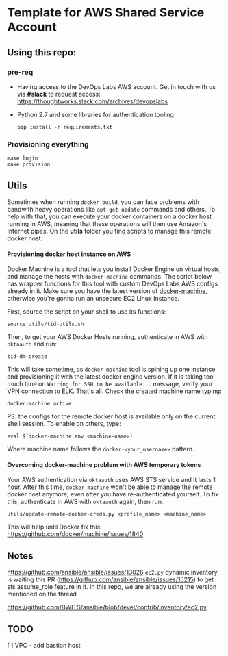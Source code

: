 # Template for AWS Shared Service Account

## Using this repo:

### pre-req
* Having access to the DevOps Labs AWS account.
  Get in touch with us via __#slack__ to request access:
  https://thoughtworks.slack.com/archives/devopslabs

* Python 2.7 and some libraries for authentication tooling
  ```
  pip install -r requirements.txt
  ```

### Provisioning everything 
```
make login
make provision
```

## Utils
Sometimes when running `docker build`, you can face problems with bandwith heavy operations like `apt-get update` commands and others.
To help with that, you can execute your docker containers on a docker host running in AWS, meaning that these operations will then use Amazon's Internet pipes.
On the __utils__ folder you find scripts to manage this remote docker host.

#### Provisioning docker host instance on AWS
Docker Machine is a tool that lets you install Docker Engine on virtual hosts, and manage the hosts with `docker-machine` commands.
The script below has wrapper functions for this tool with custom DevOps Labs AWS configs already in it.
Make sure you have the latest version of [docker-machine](https://github.com/docker/machine/releases/), otherwise you're gonna run an unsecure EC2 Linux Instance.

First, source the script on your shell to use its functions:
```
source utils/tid-utils.sh
```

Then, to get your AWS Docker Hosts running, authenticate in AWS with `oktaauth` and run:
```
tid-dm-create
```

This will take sometime, as `docker-machine` tool is spining up one instance and provisioning it with the latest docker engine version. If it is taking too much time on `Waiting for SSH to be available...` message, verify your VPN connection to ELK.
That's all. Check the created machine name typing:
```
docker-machine active
```

PS: the configs for the remote docker host is available only on the current shell session. To enable on others, type:
```
eval $(docker-machine env <machine-name>)
```
Where machine name follows the `docker-<your_username>` pattern.

#### Overcoming docker-machine problem with AWS temporary tokens
Your AWS authentication via `oktaauth` uses AWS STS service and it lasts 1 hour.
After this time, `docker-machine` won't be able to manage the remote docker host anymore, even after you have re-authenticated yourself.
To fix this, authenticate in AWS with `oktaauth` again, then run:
```
utils/update-remote-docker-creds.py <profile_name> <machine_name>
```

This will help until Docker fix this:
https://github.com/docker/machine/issues/1840

## Notes
https://github.com/ansible/ansible/issues/13026
`ec2.py` dynamic inventory is waiting this PR (https://github.com/ansible/ansible/issues/15215) to get sts assume_role feature in it. In this repo, we are already using the version mentioned on the thread

https://github.com/BWITS/ansible/blob/devel/contrib/inventory/ec2.py

## TODO
[ ] VPC - add bastion host